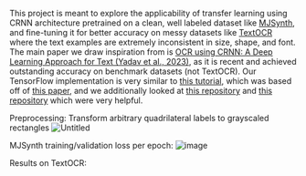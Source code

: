 This project is meant to explore the applicability of transfer learning using CRNN architecture pretrained on a clean, well labeled dataset like [MJSynth](https://www.robots.ox.ac.uk/~vgg/data/text/), and fine-tuning it for better accuracy on messy datasets like [TextOCR](https://textvqa.org/textocr/) where the text examples are extremely inconsistent in size, shape, and font. The main paper we draw inspiration from is [OCR using CRNN: A Deep Learning Approach for Text (Yadav et al., 2023)](https://ieeexplore.ieee.org/document/10170436), as it is recent and achieved outstanding accuracy on benchmark datasets (not TextOCR). Our TensorFlow implementation is very similar to [this tutorial](https://github.com/TheAILearner/A-CRNN-model-for-Text-Recognition-in-Keras/blob/master/CRNN%20Model.ipynb), which was based off of [this paper](https://arxiv.org/pdf/1507.05717.pdf), and we additionally looked at [this repository](https://github.com/GitYCC/crnn-pytorch/tree/master/src) and [this repository](https://github.com/TheAILearner/A-CRNN-model-for-Text-Recognition-in-Keras) which were very helpful.

Preprocessing: Transform arbitrary quadrilateral labels to grayscaled rectangles
![Untitled](https://github.com/lkevint/OCR_CRNN/assets/68560628/a419b029-c6a8-45b5-a764-335d0c04743e)


MJSynth training/validation loss per epoch: 
![image](https://github.com/lkevint/OCR_CRNN/assets/68560628/88cc8c5c-30c0-4678-98d0-fcf7e88f9bcc)

Results on TextOCR:

